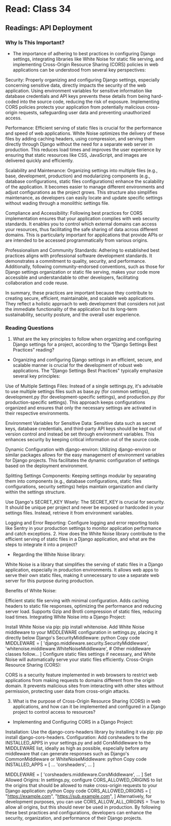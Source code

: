 # Read: Class 34

## Readings: API Deployment

### Why Is This Important?

- The importance of adhering to best practices in configuring Django settings, integrating libraries like White Noise for static file serving, and implementing Cross-Origin Resource Sharing (CORS) policies in web applications can be understood from several key perspectives:

Security: Properly organizing and configuring Django settings, especially concerning sensitive data, directly impacts the security of the web application. Using environment variables for sensitive information like database credentials and API keys prevents these details from being hard-coded into the source code, reducing the risk of exposure. Implementing CORS policies protects your application from potentially malicious cross-origin requests, safeguarding user data and preventing unauthorized access.

Performance: Efficient serving of static files is crucial for the performance and speed of web applications. White Noise optimizes the delivery of these files by adding caching headers, using compression, and serving them directly through Django without the need for a separate web server in production. This reduces load times and improves the user experience by ensuring that static resources like CSS, JavaScript, and images are delivered quickly and efficiently.

Scalability and Maintenance: Organizing settings into multiple files (e.g., base, development, production) and modularizing components (e.g., database configurations, static files configurations) enhance the scalability of the application. It becomes easier to manage different environments and adjust configurations as the project grows. This structure also simplifies maintenance, as developers can easily locate and update specific settings without wading through a monolithic settings file.

Compliance and Accessibility: Following best practices for CORS implementation ensures that your application complies with web security standards. It enables you to control which external domains can access your resources, thus facilitating the safe sharing of data across different domains. This is particularly important for applications that provide APIs or are intended to be accessed programmatically from various origins.

Professionalism and Community Standards: Adhering to established best practices aligns with professional software development standards. It demonstrates a commitment to quality, security, and performance. Additionally, following community-endorsed conventions, such as those for Django settings organization or static file serving, makes your code more accessible and understandable to other developers, facilitating collaboration and code reuse.

In summary, these practices are important because they contribute to creating secure, efficient, maintainable, and scalable web applications. They reflect a holistic approach to web development that considers not just the immediate functionality of the application but its long-term sustainability, security posture, and the overall user experience.

### Reading Questions

1. What are the key principles to follow when organizing and configuring Django settings for a project, according to the “Django Settings Best Practices” reading?

- Organizing and configuring Django settings in an efficient, secure, and scalable manner is crucial for the development of robust web applications. The "Django Settings Best Practices" typically emphasize several key principles:

Use of Multiple Settings Files: Instead of a single settings.py, it's advisable to use multiple settings files such as base.py (for common settings), development.py (for development-specific settings), and production.py (for production-specific settings). This approach keeps configurations organized and ensures that only the necessary settings are activated in their respective environments.

Environment Variables for Sensitive Data: Sensitive data such as secret keys, database credentials, and third-party API keys should be kept out of version control and instead be set through environment variables. This enhances security by keeping critical information out of the source code.

Dynamic Configuration with django-environ: Utilizing django-environ or similar packages allows for the easy management of environment variables for Django projects. This facilitates the dynamic configuration of settings based on the deployment environment.

Splitting Settings Components: Keeping settings modular by separating them into components (e.g., database configurations, static files configurations, security settings) helps maintain organization and clarity within the settings structure.

Use Django's SECRET_KEY Wisely: The SECRET_KEY is crucial for security. It should be unique per project and never be exposed or hardcoded in your settings files. Instead, retrieve it from environment variables.

Logging and Error Reporting: Configure logging and error reporting tools like Sentry in your production settings to monitor application performance and catch exceptions.
2. How does the White Noise library contribute to the efficient serving of static files in a Django application, and what are the steps to integrate it into a project?

- Regarding the White Noise library:

White Noise is a library that simplifies the serving of static files in a Django application, especially in production environments. It allows web apps to serve their own static files, making it unnecessary to use a separate web server for this purpose during production.

Benefits of White Noise:

Efficient static file serving with minimal configuration.
Adds caching headers to static file responses, optimizing the performance and reducing server load.
Supports Gzip and Brotli compression of static files, reducing load times.
Integrating White Noise into a Django Project:

Install White Noise via pip: pip install whitenoise.
Add White Noise middleware to your MIDDLEWARE configuration in settings.py, placing it directly below Django's SecurityMiddleware:
python
Copy code
MIDDLEWARE = [
    'django.middleware.security.SecurityMiddleware',
    'whitenoise.middleware.WhiteNoiseMiddleware',
    # Other middleware classes follow...
]
Configure static files settings if necessary, and White Noise will automatically serve your static files efficiently.
Cross-Origin Resource Sharing (CORS):

CORS is a security feature implemented in web browsers to restrict web applications from making requests to domains different from the origin domain. It prevents malicious sites from interacting with other sites without permission, protecting user data from cross-origin attacks.


3. What is the purpose of Cross-Origin Resource Sharing (CORS) in web applications, and how can it be implemented and configured in a Django project to control access to resources?

- Implementing and Configuring CORS in a Django Project:

Installation: Use the django-cors-headers library by installing it via pip: pip install django-cors-headers.
Configuration: Add corsheaders to the INSTALLED_APPS in your settings.py and add CorsMiddleware to the MIDDLEWARE list, ideally as high as possible, especially before any middleware that can generate responses such as Django's CommonMiddleware or WhiteNoiseMiddleware:
python
Copy code
INSTALLED_APPS = [
    ...
    'corsheaders',
    ...
]

MIDDLEWARE = [
    'corsheaders.middleware.CorsMiddleware',
    ...
]
Set Allowed Origins: In settings.py, configure CORS_ALLOWED_ORIGINS to list the origins that should be allowed to make cross-origin requests to your Django application:
python
Copy code
CORS_ALLOWED_ORIGINS = [
    "https://example.com",
    "https://sub.example.com",
]
Alternatively, for development purposes, you can use CORS_ALLOW_ALL_ORIGINS = True to allow all origins, but this should never be used in production.
By following these best practices and configurations, developers can enhance the security, organization, and performance of their Django projects.